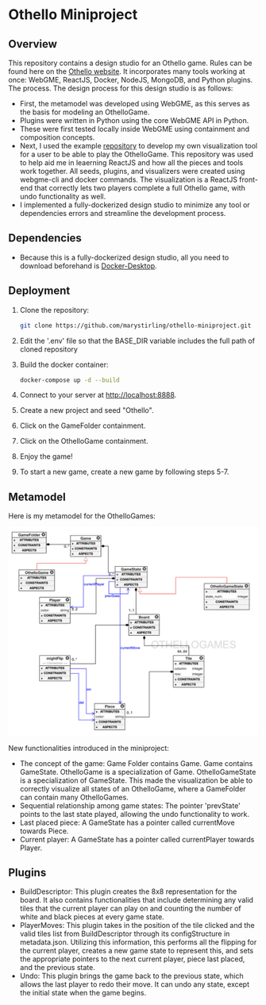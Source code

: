 # Othello Miniproject

## Overview
This repository contains a design studio for an Othello game. Rules can be found here on the [Othello website](https://www.eothello.com). It incorporates many tools working at once: WebGME, ReactJS, Docker, NodeJS, MongoDB, and Python plugins. The process. The design process for this design studio is as follows: 

- First, the metamodel was developed using WebGME, as this serves as the basis for modeling an OthelloGame.
- Plugins were written in Python using the core WebGME API in Python.
- These were first tested locally inside WebGME using containment and composition concepts.
- Next, I used the example [repository](https://github.com/kecso/mic-react-viz) to develop my own visualization tool for a user to be able to play the OthelloGame. This repository was used to help aid me in leaerning ReactJS and how all the pieces and tools work together. All seeds, plugins, and visualizers were created using webgme-cli and docker commands. The visualization is a ReactJS front-end that correctly lets two players complete a full Othello game, with undo functionality as well.
- I implemented a fully-dockerized design studio to minimize any tool or dependencies errors and streamline the development process.


## Dependencies
- Because this is a fully-dockerized design studio, all you need to download beforehand is [Docker-Desktop](https://www.docker.com/products/docker-desktop).

## Deployment
1) Clone the repository:
    ```bash
    git clone https://github.com/marystirling/othello-miniproject.git

1) Edit the '.env' file so that the BASE_DIR variable includes the full path of cloned repository

2) Build the docker container:
   
    ```bash
   docker-compose up -d --build

3) Connect to your server at [http://localhost:8888](http://localhost:8888).

4) Create a new project and seed "Othello".
5) Click on the GameFolder containment.
6) Click on the OthelloGame containment.
7) Enjoy the game!
8) To start a new game, create a new game by following steps 5-7.
## Metamodel
Here is my metamodel for the OthelloGames:

<img src="Metamodel.png" alt="Alt Text" width="600" />

New functionalities introduced in the miniproject:

- The concept of the game: Game Folder contains Game. Game contains GameState. OthelloGame is a specialization of Game. OthelloGameState is a specialization of GameState. This made the visualization be able to correctly visualize all states of an OthelloGame, where a GameFolder can contain many OthelloGames.
- Sequential relationship among game states: The pointer 'prevState' points to the last state played, allowing the undo functionality to work.
- Last placed piece: A GameState has a pointer called currentMove towards Piece.
- Current player: A GameState has a pointer called currentPlayer towards Player.

## Plugins
- BuildDescriptor: This plugin creates the 8x8 representation for the board. It also contains functionalities that include determining any valid tiles that the current player can play on and counting the number of white and black pieces at every game state.
- PlayerMoves: This plugin takes in the position of the tile clicked and the valid tiles list from BuildDescriptor through its configStructure in metadata.json. Utilizing this information, this performs all the flipping for the current player, creates a new game state to represent this, and sets the appropriate pointers to the next current player, piece last placed, and the previous state.
- Undo: This plugin brings the game back to the previous state, which allows the last player to redo their move. It can undo any state, except the initial state when the game begins.
